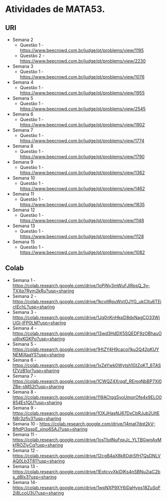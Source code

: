 # Atividades de MATA53.
## URI
* Semana 2
  * Questão 1 - https://www.beecrowd.com.br/judge/pt/problems/view/1195
  * Questão 2 - https://www.beecrowd.com.br/judge/pt/problems/view/2230
* Semana 3
  * Questão 1 - https://www.beecrowd.com.br/judge/pt/problems/view/1076
* Semana 4
  * Questão 1 - https://www.beecrowd.com.br/judge/pt/problems/view/1955
* Semana 5
  * Questão 1 - https://www.beecrowd.com.br/judge/pt/problems/view/2545
* Semana 6
  * Questão 1 - https://www.beecrowd.com.br/judge/pt/problems/view/1902
* Semana 7
  * Questão 1 - https://www.beecrowd.com.br/judge/pt/problems/view/1774
* Semana 8
  * Questão 1 - https://www.beecrowd.com.br/judge/pt/problems/view/1790
* Semana 9
  * Questão 1 - https://www.beecrowd.com.br/judge/pt/problems/view/1362
* Semana 10
  * Questão 1 - https://www.beecrowd.com.br/judge/pt/problems/view/1462
* Semana 11
  * Questão 1 - https://www.beecrowd.com.br/judge/pt/problems/view/1835
* Semana 12
  * Questão 1 - https://www.beecrowd.com.br/judge/pt/problems/view/1148
* Semana 13
  * Questão 1 - https://www.beecrowd.com.br/judge/pt/problems/view/1128
* Semana 15
  * Questão 1 - https://www.beecrowd.com.br/judge/pt/problems/view/1082
## Colab
* Semana 1 - https://colab.research.google.com/drive/1oPjNy3mWuFJlRpsQ_3y-TXXp7Rym2kRu?usp=sharing
* Semana 2 - https://colab.research.google.com/drive/1kcvitRpuWxtOJYG_ukCItu6TEjctEchL?usp=sharing
* Semana 3 - https://colab.research.google.com/drive/1Jq0nKnHkpD8dxNagCO33WjUGI-lFP0LM?usp=sharing
* Semana 4 - https://colab.research.google.com/drive/13wd3HdDX5SQEDF9zOBhauOui6jxKGKPo?usp=sharing
* Semana 5 - https://colab.research.google.com/drive/1HtZY4H9cacoi1ku2Q42pKUYNEMiXaaYS?usp=sharing
* Semana 6 - https://colab.research.google.com/drive/1xZeYwk0Wytsh1GtZoKT_6TASfZVzB1or?usp=sharing
* Semana 7 - https://colab.research.google.com/drive/1CWQZ4Xrqgf_REmqNbBP7Xl0ZBe-sMS2t?usp=sharing
* Semana 8 - https://colab.research.google.com/drive/119ACtggSyoUmqrOfe4x9ELO0854Es1QU?usp=sharing
* Semana 9 - https://colab.research.google.com/drive/1OXJHasNJ67DxCbRJub2UltEN8r3zfjv3?usp=sharing
* Semana 10 - https://colab.research.google.com/drive/14mat7dqt2kV-BftdPj3qspE_xino6SAJ?usp=sharing
* Semana 11 - https://colab.research.google.com/drive/1osTbdNuFqxJc_YLTBGwnAxMkfROZiyCq?usp=sharing
* Semana 12 - https://colab.research.google.com/drive/12cgB4aX8k8OdrSfH7QsDNLVAQ0Lb3T81?usp=sharing
* Semana 13 - https://colab.research.google.com/drive/1EotcvvXkjDlKs4nSBNu2jaC2bs_d8Ix3?usp=sharing
* Semana 14- https://colab.research.google.com/drive/1wpNXP9XY6iDaHyps18ZuSoF2i8LcoU3U?usp=sharing
